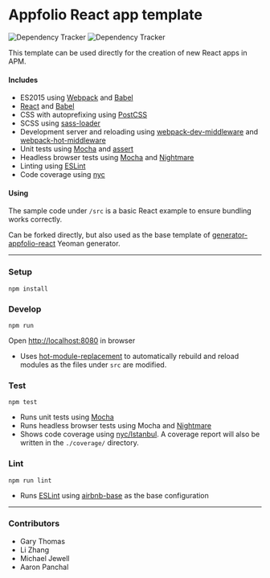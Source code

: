 # Appfolio React app template

![Dependency Tracker](https://img.shields.io/david/gthomas-appfolio/appfolio-react-template.svg "Dependency Tracker") 
![Dependency Tracker](https://img.shields.io/david/dev/gthomas-appfolio/appfolio-react-template.svg "Dev Dependency Tracker")

This template can be used directly for the creation of new React apps in APM.

#### Includes

- ES2015 using [Webpack](https://webpack.github.io/) and [Babel](https://babeljs.io/)
- [React](https://facebook.github.io/react/) and [Babel](https://babeljs.io/)
- CSS with autoprefixing using [PostCSS](http://postcss.org/) 
- SCSS using [sass-loader](https://github.com/jtangelder/sass-loader) 
- Development server and reloading using [webpack-dev-middleware](https://github.com/webpack/webpack-dev-middleware) and [webpack-hot-middleware](https://github.com/glenjamin/webpack-hot-middleware)
- Unit tests using [Mocha](https://mochajs.org/) and [assert](https://nodejs.org/api/assert.html)
- Headless browser tests using [Mocha](https://mochajs.org/) and [Nightmare](http://www.nightmarejs.org/)
- Linting using [ESLint](http://eslint.org/)
- Code coverage using [nyc](https://github.com/istanbuljs/nyc)

#### Using
The sample code under `/src` is a basic React example to ensure bundling works correctly.

Can be forked directly, but also used as the base template of [generator-appfolio-react](https://github.com/gthomas-appfolio/generator-appfolio-react) Yeoman generator.

----

### Setup

    npm install

### Develop

    npm run
Open [http://localhost:8080](http://localhost:8080) in browser

- Uses [hot-module-replacement](https://webpack.github.io/docs/hot-module-replacement.html) to automatically rebuild and reload modules as the files under `src` are modified.

### Test

    npm test

- Runs unit tests using [Mocha](https://mochajs.org/)
- Runs headless browser tests using Mocha and [Nightmare](http://www.nightmarejs.org/)
- Shows code coverage using [nyc/Istanbul](https://github.com/istanbuljs/nyc).
  A coverage report will also be written in the `./coverage/` directory.

### Lint

    npm run lint

- Runs [ESLint](http://eslint.org/) using [airbnb-base](https://www.npmjs.com/package/eslint-config-airbnb-base) as the base configuration

----

### Contributors
- Gary Thomas
- Li Zhang
- Michael Jewell
- Aaron Panchal